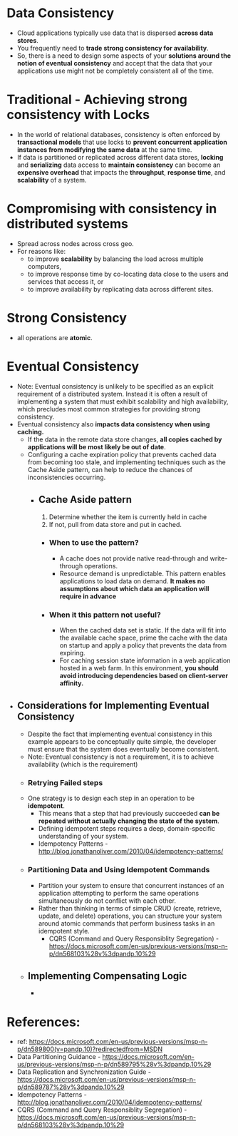
# Data Consistency
* Cloud applications typically use data that is dispersed **across data stores**.
* You frequently need to **trade strong consistency for availability**.
* So, there is a need to design some aspects of your **solutions around the notion of eventual consistency** and accept that the data that your applications use might not be completely consistent all of the time.

# Traditional - Achieving strong consistency with Locks
* In the world of relational databases, consistency is often enforced by **transactional models** that use locks to **prevent concurrent application instances from modifying the same data** at the same time.
* If data is partitioned or replicated across different data stores, **locking** and **serializing** data access to **maintain consistency** can become an **expensive overhead** that impacts the **throughput**, **response time**, and **scalability** of a system.

# Compromising with consistency in distributed systems
* Spread across nodes across cross geo.
* For reasons like:
    * to improve **scalability** by balancing the load across multiple computers,
    * to improve response time by co-locating data close to the users and services that access it, or 
    * to improve availability by replicating data across different sites.


# Strong Consistency
* all operations are **atomic**.


# Eventual Consistency
* Note: Eventual consistency is unlikely to be specified as an explicit requirement of a distributed system. Instead it is often a result of implementing a system that must exhibit scalability and high availability, which precludes most common strategies for providing strong consistency.
* Eventual consistency also **impacts data consistency when using caching.**
    * If the data in the remote data store changes, **all copies cached by applications will be most likely be out of date**.
    * Configuring a cache expiration policy that prevents cached data from becoming too stale, and implementing techniques such as the Cache Aside pattern, can help to reduce the chances of inconsistencies occurring.
      * ## Cache Aside pattern
          1. Determine whether the item is currently held in cache
          2. If not, pull from data store and put in cached.
        * ### When to use the pattern?
          * A cache does not provide native read-through and write-through operations.
          * Resource demand is unpredictable. This pattern enables applications to load data on demand. **It makes no assumptions about which data an application will require in advance**
        * ### When it this pattern not useful?
          * When the cached data set is static. If the data will fit into the available cache space, prime the cache with the data on startup and apply a policy that prevents the data from expiring.
          * For caching session state information in a web application hosted in a web farm. In this environment, **you should avoid introducing dependencies based on client-server affinity.**
* ## Considerations for Implementing Eventual Consistency
  * Despite the fact that implementing eventual consistency in this example appears to be conceptually quite simple, the developer must ensure that the system does eventually become consistent. 
  * Note: Eventual consistency is not a requirement, it is to achieve availability (which is the requirement)
  * ### Retrying Failed steps
  * One strategy is to design each step in an operation to be **idempotent**. 
      * This means that a step that had previously succeeded **can be repeated without actually changing the state of the system**. 
      * Defining idempotent steps requires a deep, domain-specific understanding of your system.
      * Idempotency Patterns - <http://blog.jonathanoliver.com/2010/04/idempotency-patterns/>
  * ### Partitioning Data and Using Idempotent Commands
    * Partition your system to ensure that concurrent instances of an application attempting to perform the same operations simultaneously do not conflict with each other.
    * Rather than thinking in terms of simple CRUD (create, retrieve, update, and delete) operations, you can structure your system around atomic commands that perform business tasks in an idempotent style.
        * CQRS (Command and Query Responsiblity Segregation) - <https://docs.microsoft.com/en-us/previous-versions/msp-n-p/dn568103%28v%3dpandp.10%29>
  * ## Implementing Compensating Logic
    * 

# References:
* ref: <https://docs.microsoft.com/en-us/previous-versions/msp-n-p/dn589800(v=pandp.10)?redirectedfrom=MSDN>
* Data Partitioning Guidance - <https://docs.microsoft.com/en-us/previous-versions/msp-n-p/dn589795%28v%3dpandp.10%29>
* Data Replication and Synchronization Guide - <https://docs.microsoft.com/en-us/previous-versions/msp-n-p/dn589787%28v%3dpandp.10%29>
* Idempotency Patterns - <http://blog.jonathanoliver.com/2010/04/idempotency-patterns/>
* CQRS (Command and Query Responsiblity Segregation) - <https://docs.microsoft.com/en-us/previous-versions/msp-n-p/dn568103%28v%3dpandp.10%29>